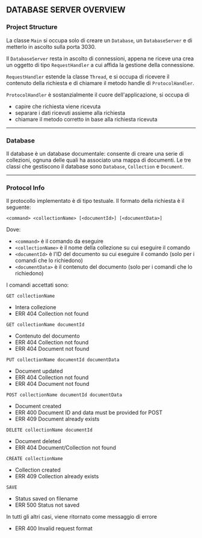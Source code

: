 ## DATABASE SERVER OVERVIEW

### Project Structure
La classe `Main` si occupa solo di creare un `Database`, un `DatabaseServer` e di metterlo in ascolto sulla porta 3030.

Il `DatabaseServer` resta in ascolto di connessioni, appena ne riceve una crea un oggetto di tipo `RequestHandler` a cui affida la gestione della connessione.

`RequestHandler` estende la classe `Thread`, e si occupa di ricevere il contenuto della richiesta e di chiamare il metodo handle di `ProtocolHandler`.

`ProtocolHandler` è sostanzialmente il cuore dell'applicazione, si occupa di
- capire che richiesta viene ricevuta
- separare i dati ricevuti assieme alla richiesta
- chiamare il metodo corretto in base alla richiesta ricevuta

---

### Database
Il database è un database documentale: consente di creare una serie di collezioni, ognuna delle quali ha associato una mappa di documenti.
Le tre classi che gestiscono il database sono `Database`, `Collection` e `Document`.

---

### Protocol Info
Il protocollo implementato è di tipo testuale. 
Il formato della richiesta è il seguente:

```
<command> <collectionName> [<documentId>] [<documentData>]
```
Dove:
- `<command>` è il comando da eseguire
- `<collectionName>` è il nome della collezione su cui eseguire il comando
- `<documentId>` è l'ID del documento su cui eseguire il comando (solo per i comandi che lo richiedono)
- `<documentData>` è il contenuto del documento (solo per i comandi che lo richiedono)

I comandi accettati sono:

`GET collectionName`
- Intera collezione
- ERR 404 Collection not found

`GET collectionName documentId`
- Contenuto del documento
- ERR 404 Collection not found
- ERR 404 Document not found

`PUT collectionName documentId documentData`
- Document updated
- ERR 404 Collection not found
- ERR 404 Document not found

`POST collectionName documentId documentData`
- Document created
- ERR 400 Document ID and data must be provided for POST
- ERR 409 Document already exists

`DELETE collectionName documentId`
- Document deleted
- ERR 404 Document/Collection not found

`CREATE collectionName`
- Collection created
- ERR 409 Collection already exists

`SAVE`
- Status saved on filename
- ERR 500 Status not saved 

In tutti gli altri casi, viene ritornato come messaggio di errore
- ERR 400 Invalid request format